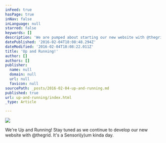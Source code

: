 ```yaml
---
inFeed: true
hasPage: true
inNav: false
inLanguage: null
starred: false
keywords: []
description: 'We are pumped about starting our new website with @thegrid. Stay tuned for more! '
datePublished: '2016-02-04T18:08:48.294Z'
dateModified: '2016-02-04T18:08:22.011Z'
title: 'Up and Running!'
author: []
authors: []
publisher:
  name: null
  domain: null
  url: null
  favicon: null
sourcePath: _posts/2016-02-04-up-and-running.md
published: true
url: up-and-running/index.html
_type: Article

---
```

![](https://the-grid-user-content.s3-us-west-2.amazonaws.com/20832bcd-4098-45a2-9652-a93817484f64.jpg)

We're Up and Running! Stay tuned as we continue to develop our new website with @thegrid. It's a Sensori(y)um kinda day.